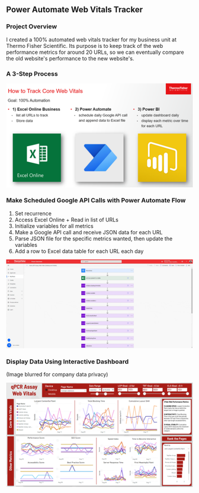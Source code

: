## Power Automate Web Vitals Tracker

### Project Overview

I created a 100% automated web vitals tracker for my business unit at Thermo Fisher Scientific. Its purpose is to keep track of the web performance metrics for around 20 URLs, so we can eventually compare the old website's performance to the new website's.

### A 3-Step Process
<img src="images/how to track core web vitals.png?raw=true"/>

### Make Scheduled Google API Calls with Power Automate Flow
1. Set recurrence
2. Access Excel Online + Read in list of URLs
3. Initialize variables for all metrics
4. Make a Google API call and receive JSON data for each URL
5. Parse JSON file for the specific metrics wanted, then update the variables
7. Add a row to Excel data table for each URL each day


<img src="images/Power Automate Flow.gif?raw=true"/>

### Display Data Using Interactive Dashboard

(Image blurred for company data privacy)

<img src="images/BLURRED Assay Web Vitals Dashboard.png?raw=true"/>
